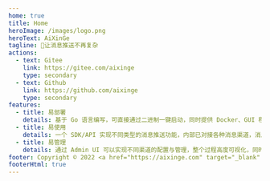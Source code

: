 ```yaml
---
home: true
title: Home
heroImage: /images/logo.png
heroText: AiXinGe
tagline: 🚀让消息推送不再复杂
actions:
  - text: Gitee
    link: https://gitee.com/aixinge
    type: secondary
  - text: Github
    link: https://github.com/aixinge
    type: secondary
features:
  - title: 易部署
    details: 基于 Go 语言编写，可直接通过二进制一键启动，同时提供 Docker、GUI 程序等多种部署选择。
  - title: 易使用
    details: 一个 SDK/API 实现不同类型的消息推送功能，内部已对接各种消息渠道，消息推送用它一个就够了。
  - title: 易管理
    details: 通过 Admin UI 可以实现不同渠道的配置与管理，整个过程高度可视化，同时具备不同粒度的权限控制。
footer: Copyright © 2022 <a href="https://aixinge.com" target="_blank" style="font-weight:bold">AiXinGe</a> | <a href="http://beian.miit.gov.cn/" target=_blank>渝ICP备2021000141号-2</a> | <a href="https://beian.mps.gov.cn/#/query/webSearch?code=50011302222096" rel="noreferrer" target="_blank">渝公网安备50011302222096</a>
footerHtml: true
---
```

